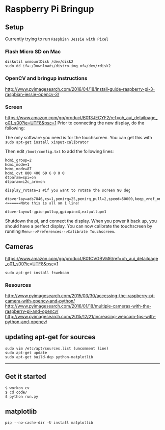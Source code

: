 # Raspberry Pi Bringup

## Setup
Currently trying to run `Raspbian Jessie with Pixel`

### Flash Micro SD on Mac
```
diskutil unmountDisk /dev/disk2
sudo dd if=~/Downloads/distro.img of=/dev/rdisk2
```

### OpenCV and bringup instructions
http://www.pyimagesearch.com/2016/04/18/install-guide-raspberry-pi-3-raspbian-jessie-opencv-3/

### Screen
https://www.amazon.com/gp/product/B013JECYF2/ref=oh_aui_detailpage_o01_s00?ie=UTF8&psc=1
Prior to connecting the new display, do the following:

The only software you need is for the touchscreen. You can get this with `sudo apt-get install xinput-calibrator`

Then edit `/boot/config.txt` to add the following lines:
```
hdmi_group=2
hdmi_mode=1
hdmi_mode=87
hdmi_cvt 800 400 60 6 0 0 0
dtparam=spi=on
dtparam=i2c_arm=on

display_rotate=1 #if you want to rotate the screen 90 deg

dtoverlay=ads7846,cs=1,penirq=25,penirq_pull=2,speed=50000,keep_vref_on=0,swapxy=0,pmax=255,xohms=150,xmin=200,xmax=3900,ymin=200,ymax=3900 <======Note this is all on 1 line!

dtoverlay=w1-gpio-pullup,gpiopin=4,extpullup=1
```
Shutdown the pi, and connect the display. When you power it back up, you should have a perfect display. You can now calibrate the touchscreen by running `Menu-->Preferences-->Calibrate Touchscreen`.

## Cameras
https://www.amazon.com/gp/product/B01CVGBVM6/ref=oh_aui_detailpage_o01_s00?ie=UTF8&psc=1

`sudo apt-get install fswebcam`

### Resources

http://www.pyimagesearch.com/2015/03/30/accessing-the-raspberry-pi-camera-with-opencv-and-python/
http://www.pyimagesearch.com/2016/01/18/multiple-cameras-with-the-raspberry-pi-and-opencv/
http://www.pyimagesearch.com/2015/12/21/increasing-webcam-fps-with-python-and-opencv/

## updating apt-get for sources
```
sudo vim /etc/apt/sources.list (uncomment line)
sudo apt-get update
sudo apt-get build-dep python-matplotlib
```

--------------------
## Get it started
```
$ workon cv
$ cd code/
$ python run.py
```

## matplotlib
```
pip --no-cache-dir -U install matplotlib
```